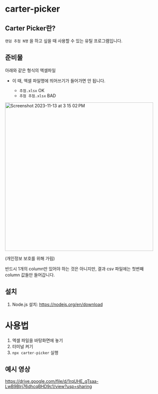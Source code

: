 # carter-picker

## Carter Picker란?

`랜덤 추첨 N명` 을 하고 싶을 때 사용할 수 있는 유틸 프로그램입니다.

## 준비물

아래와 같은 형식의 엑셀파일

- 이 때, 엑셀 파일명에 띄어쓰기가 들어가면 안 됩니다.

  - `추첨.xlsx` OK
  - `추첨 추첨.xlsx` BAD

<img width="487" alt="Screenshot 2023-11-13 at 3 15 02 PM" src="https://github.com/changwoolab/carter-picker/assets/64240134/f03af9ae-3714-40b0-a646-666a3118d542">

(개인정보 보호를 위해 가림)

반드시 1개의 column만 있어야 하는 것은 아니지만,
결과 csv 파일에는 첫번째 column 값들만 들어갑니다.

## 설치

1. Node.js 설치: https://nodejs.org/en/download

# 사용법

1. 엑셀 파일을 바탕화면에 놓기
2. 터미널 켜기
3. `npx carter-picker` 실행

## 예시 영상

https://drive.google.com/file/d/1rqUHE_gTsaa-LwB9Blrj76dhcqBHD9c1/view?usp=sharing
